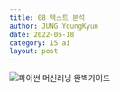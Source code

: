 ```yaml
---
title: 08 텍스트 분석
author: JUNG YoungKyun
date: 2022-06-18
category: 15 ai
layout: post
---
```


![파이썬 머신러닝 완벽가이드](https://img.shields.io/badge/파이썬_머신러닝_완벽가이드-blue.svg)